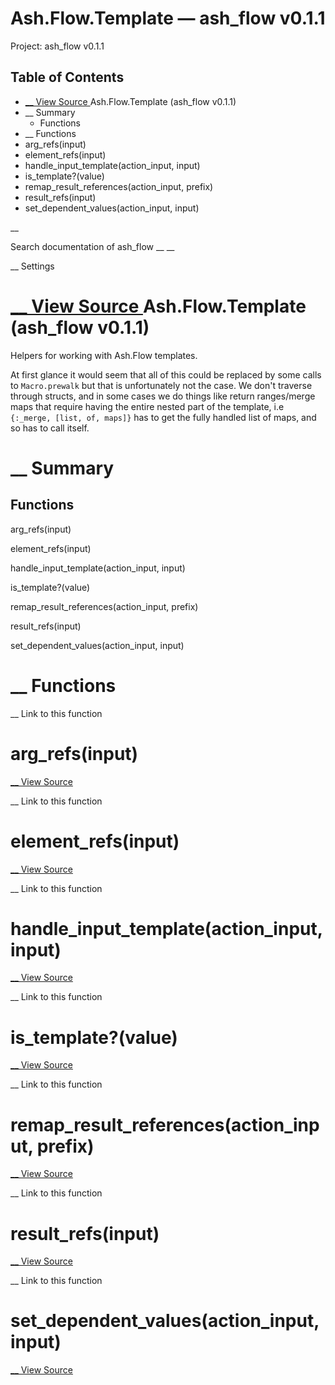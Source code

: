 # Ash.Flow.Template — ash_flow v0.1.1

Project: ash_flow v0.1.1

## Table of Contents

- [ __ View Source ](external_link) Ash.Flow.Template (ash_flow v0.1.1)
- __ Summary
  - Functions
- __ Functions
- arg_refs(input)
- element_refs(input)
- handle_input_template(action_input, input)
- is_template?(value)
- remap_result_references(action_input, prefix)
- result_refs(input)
- set_dependent_values(action_input, input)

__

Search documentation of ash_flow __ __

__ Settings

#  [ __ View Source ](external_link) Ash.Flow.Template (ash_flow v0.1.1)

Helpers for working with Ash.Flow templates.

At first glance it would seem that all of this could be replaced by some calls to `Macro.prewalk` but that is unfortunately not the case. We don't traverse through structs, and in some cases we do things like return ranges/merge maps that require having the entire nested part of the template, i.e `{:_merge, [list, of, maps]}` has to get the fully handled list of maps, and so has to call itself.

#  __ Summary

##  Functions

arg_refs(input)

element_refs(input)

handle_input_template(action_input, input)

is_template?(value)

remap_result_references(action_input, prefix)

result_refs(input)

set_dependent_values(action_input, input)

#  __ Functions

__ Link to this function

# arg_refs(input)

[ __ View Source ](external_link)

__ Link to this function

# element_refs(input)

[ __ View Source ](external_link)

__ Link to this function

# handle_input_template(action_input, input)

[ __ View Source ](external_link)

__ Link to this function

# is_template?(value)

[ __ View Source ](external_link)

__ Link to this function

# remap_result_references(action_input, prefix)

[ __ View Source ](external_link)

__ Link to this function

# result_refs(input)

[ __ View Source ](external_link)

__ Link to this function

# set_dependent_values(action_input, input)

[ __ View Source ](external_link)
